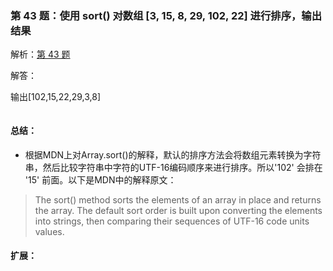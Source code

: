 ### 第 43 题：使用 sort() 对数组 [3, 15, 8, 29, 102, 22] 进行排序，输出结果

解析：[第 43 题](https://github.com/Advanced-Frontend/Daily-Interview-Question/issues/66)

解答：

输出[102,15,22,29,3,8]

```javascript

```

#### 总结：

- 根据MDN上对Array.sort()的解释，默认的排序方法会将数组元素转换为字符串，然后比较字符串中字符的UTF-16编码顺序来进行排序。所以'102' 会排在 '15' 前面。以下是MDN中的解释原文：
> The sort() method sorts the elements of an array in place and returns the array. The default sort order is built upon converting the elements into strings, then comparing their sequences of UTF-16 code units values.



#### 扩展：



